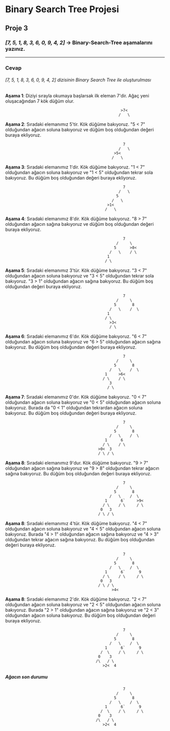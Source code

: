 # Binary Search Tree Projesi



## Proje 3



### *[7, 5, 1, 8, 3, 6, 0, 9, 4, 2]* -> Binary-Search-Tree aşamalarını yazınız.

***



### Cevap

###### *[7, 5, 1, 8, 3, 6, 0, 9, 4, 2]* dizisinin Binary Search Tree ile oluşturulması

**Aşama 1**: Diziyi sırayla okumaya başlarsak ilk eleman 7'dir. Ağaç yeni oluşacağından 7 kök düğüm olur.

``````
												   >7<
												  /   \
``````

**Aşama 2**: Sıradaki elemanımız 5'tir. Kök düğüme bakıyoruz. "5 < 7" olduğundan ağacın soluna bakıyoruz ve düğüm boş olduğundan değeri buraya ekliyoruz.

``````
													7
												  /   \
											    >5<
											   /   \
``````

**Aşama 3**: Sıradaki elemanımız 1'dir. Kök düğüme bakıyoruz. "1 < 7" olduğundan ağacın soluna bakıyoruz ve "1 < 5" olduğundan tekrar sola bakıyoruz. Bu düğüm boş olduğundan değeri buraya ekliyoruz.

``````
													7
												  /   \
												 5
											   /   \
											 >1<
										    /   \
``````

**Aşama 4**: Sıradaki elemanımız 8'dir. Kök düğüme bakıyoruz. "8 > 7" olduğundan ağacın sağına bakıyoruz ve düğüm boş olduğundan değeri buraya ekliyoruz.

``````
													7
												 /     \
												5      >8<
											  /   \    / \
											 1    
										    / \
``````

**Aşama 5**: Sıradaki elemanımız 3'tür. Kök düğüme bakıyoruz. "3 < 7" olduğundan ağacın soluna bakıyoruz ve "3 < 5" olduğundan tekrar sola bakıyoruz. "3 > 1" olduğundan ağacın sağına bakıyoruz. Bu düğüm boş olduğundan değeri buraya ekliyoruz.

``````
													7
												 /     \
												5       8
											  /   \    /  \
											 1     
										    / \
										      >3<
										      / \
``````

**Aşama 6**: Sıradaki elemanımız 6'dır. Kök düğüme bakıyoruz. "6 < 7" olduğundan ağacın soluna bakıyoruz ve "6 > 5" olduğundan ağacın sağına bakıyoruz. Bu düğüm boş olduğundan değeri buraya ekliyoruz.

``````
													7
												 /     \
												5       8
											  /   \    /  \
											1     >6<
										   / \    / \
										      3
										     / \
``````

**Aşama 7**: Sıradaki elemanımız 0'dır. Kök düğüme bakıyoruz. "0 < 7" olduğundan ağacın soluna bakıyoruz ve "0 < 5" olduğundan ağacın soluna bakıyoruz. Burada da "0 < 1" olduğundan tekrardan ağacın soluna bakıyoruz. Bu düğüm boş olduğundan değeri buraya ekliyoruz.

``````
													7
												 /     \
												5       8
											  /   \    /  \
											1      6
										   / \    / \
										 >0<  3
										 / \ / \
``````

**Aşama 8**: Sıradaki elemanımız 9'dur. Kök düğüme bakıyoruz. "9 > 7" olduğundan ağacın sağına bakıyoruz ve "9 > 8" olduğundan tekrar ağacın sağına bakıyoruz. Bu düğüm boş olduğundan değeri buraya ekliyoruz.

``````
													7
												 /     \
												5       8
											  /   \    /  \
											1      6`     >9<
										   / \    / \     / \
										  0   3
										 / \ / \
``````

 **Aşama 8**: Sıradaki elemanımız 4'tür. Kök düğüme bakıyoruz. "4 < 7" olduğundan ağacın soluna bakıyoruz ve "4 < 5" olduğundan ağacın soluna bakıyoruz. Burada "4 > 1" olduğundan ağacın sağına bakıyoruz ve "4 > 3" olduğundan tekrar ağacın sağına bakıyoruz. Bu düğüm boş olduğundan değeri buraya ekliyoruz.

``````
													7
												 /     \
												5       8
											  /   \    /  \
											1      6`      9
										   / \    / \     / \
										  0   3
										 / \ / \
										       >4<
``````

 **Aşama 8**: Sıradaki elemanımız 2'dir. Kök düğüme bakıyoruz. "2 < 7" olduğundan ağacın soluna bakıyoruz ve "2 < 5" olduğundan ağacın soluna bakıyoruz. Burada "2 > 1" olduğundan ağacın sağına bakıyoruz ve "2 < 3" olduğundan ağacın soluna bakıyoruz. Bu düğüm boş olduğundan değeri buraya ekliyoruz.

``````
													7
												 /     \
												5       8
											  /   \    /  \
											1      6`      9
										  /  \    / \     / \
										 0    3
								        /\   / \
										   >2<  4
``````

##### Ağacın son durumu

``````
													7
												 /     \
												5       8
											  /   \    /  \
											1      6`      9
										  /  \    / \     / \
										 0    3
								        /\   / \
										   >2<  4
``````





